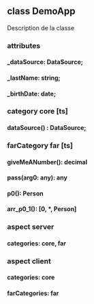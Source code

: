 ## class DemoApp
Description de la classe

### attributes
#### _dataSource: DataSource;
#### _lastName:  string;
#### _birthDate: date;

### category core [ts]
#### dataSource() : DataSource;

### farCategory far [ts]
#### giveMeANumber(): decimal
#### pass(arg0: any): any
#### p0(): Person
#### arr_p0_1():  [0, *, Person]

### aspect server
#### categories: core, far

### aspect client
#### categories: core
#### farCategories: far
